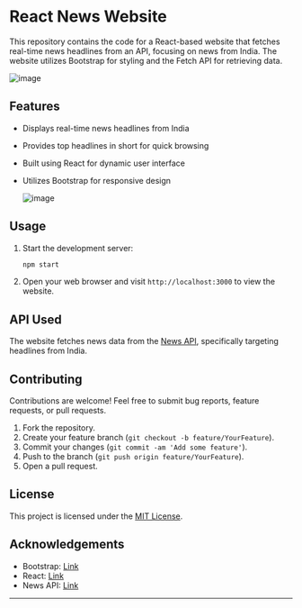 # React News Website

This repository contains the code for a React-based website that fetches real-time news headlines from an API, focusing on news from India. The website utilizes Bootstrap for styling and the Fetch API for retrieving data.

![image](https://github.com/vivdto/NewsWeb/assets/83788445/045c13db-b50f-4b35-80aa-e8662a730e08)


## Features

- Displays real-time news headlines from India
- Provides top headlines in short for quick browsing
- Built using React for dynamic user interface
- Utilizes Bootstrap for responsive design

  ![image](https://github.com/vivdto/NewsWeb/assets/83788445/a60d0082-5f26-4d5f-9880-cc4dc934e892)

## Usage

1. Start the development server:

    ```bash
    npm start
    ```

2. Open your web browser and visit `http://localhost:3000` to view the website.

## API Used

The website fetches news data from the [News API](https://newsapi.org/), specifically targeting headlines from India.

## Contributing

Contributions are welcome! Feel free to submit bug reports, feature requests, or pull requests.

1. Fork the repository.
2. Create your feature branch (`git checkout -b feature/YourFeature`).
3. Commit your changes (`git commit -am 'Add some feature'`).
4. Push to the branch (`git push origin feature/YourFeature`).
5. Open a pull request.

## License

This project is licensed under the [MIT License](LICENSE).

## Acknowledgements

- Bootstrap: [Link](https://getbootstrap.com/)
- React: [Link](https://reactjs.org/)
- News API: [Link](https://newsapi.org/)

---
